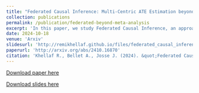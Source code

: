 ```yaml
---
title: "Federated Causal Inference: Multi-Centric ATE Estimation beyond Meta-Analysis"
collection: publications
permalink: /publication/federated-beyond-meta-analysis
excerpt: 'In this paper, we study Federated Causal Inference, an approach to estimate treatment effects from decentralized data across studies, or data centers. We compare three classes of Average Treatment Effect (ATE) estimators derived from the Plug-in G-Formula, ranging from simple meta-analysis to one-shot and multi-shot federated learning, the latter leveraging the full data to learn the outcome model (albeit requiring more communication). Focusing on Randomized Controlled Trials (RCTs), we derive the asymptotic variance of these estimators for linear models. Our results provide practical guidance on selecting the appropriate estimator for various scenarios, including heterogeneity in sample sizes, covariate distributions, treatment assignment schemes, and center effects. We validate these findings with a simulation study.'
date: 2024-10-18
venue: 'Arxiv'
slidesurl: 'http://remikhellaf.github.io/files/federated_causal_inference_khellaf.pdf'
paperurl: 'http://arxiv.org/abs/2410.16870'
citation: 'Khellaf R., Bellet A., Josse J. (2024). &quot;Federated Causal Inference: Multi-sources ATE estimation.&quot; <i>Conference Article</i>. 1(1).'
---
```


[Download paper here](https://arxiv.org/pdf/2410.16870)

[Download slides here](http://remikhellaf.github.io/files/federated_causal_inference_khellaf.pdf)

<!-- Recommended citation: Your Name, You. (2009). "Paper Title Number 1." <i>Journal 1</i>. 1(1). -->

